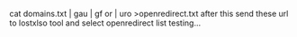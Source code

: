 cat domains.txt | gau | gf or | uro >openredirect.txt
after this send these url to lostxlso tool and select openredirect list testing...

